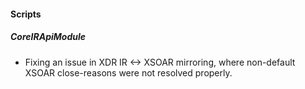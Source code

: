 
#### Scripts
##### CoreIRApiModule
- Fixing an issue in XDR IR <-> XSOAR mirroring, where non-default XSOAR close-reasons were not resolved properly.
